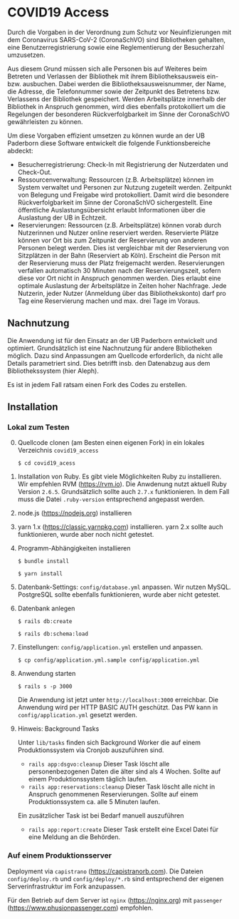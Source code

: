 # COVID19 Access

Durch die Vorgaben in der Verordnung zum Schutz vor Neuinfizierungen mit dem Coronavirus SARS-CoV-2 (CoronaSchVO) sind Bibliotheken gehalten, eine Benutzerregistrierung sowie eine Reglementierung der Besucherzahl umzusetzen.

Aus diesem Grund müssen sich alle Personen bis auf Weiteres beim Betreten und Verlassen der Bibliothek mit ihrem Bibliotheksausweis ein- bzw. ausbuchen. Dabei werden die Bibliotheksausweisnummer, der Name, die Adresse, die Telefonnummer sowie der Zeitpunkt des Betretens bzw. Verlassens der Bibliothek gespeichert. Werden Arbeitsplätze innerhalb der Bibliothek in Anspruch genommen, wird dies ebenfalls protokolliert um die Regelungen der besonderen Rückverfolgbarkeit im Sinne der CoronaSchVO gewährleisten zu können.

Um diese Vorgaben effizient umsetzen zu können wurde an der UB Paderborn diese Software entwickelt die folgende Funktionsbereiche abdeckt:

* Besucherregistrierung: Check-In mit Registrierung der Nutzerdaten und Check-Out.
* Ressourcenverwaltung: Ressourcen (z.B. Arbeitsplätze) können im System verwaltet und Personen zur Nutzung zugeteilt werden. Zeitpunkt von Belegung und Freigabe wird protokolliert. Damit wird die besondere Rückverfolgbarkeit im Sinne der CoronaSchVO sichergestellt. Eine öffentliche Auslastungsübersicht erlaubt Informationen über die Auslastung der UB in Echtzeit.
* Reservierungen: Ressourcen (z.B. Arbeitsplätze) können vorab durch Nutzerinnen und Nutzer online reserviert werden. Reservierte Plätze können vor Ort bis zum Zeitpunkt der Reservierung von anderen Personen belegt werden. Dies ist vergleichbar mit der Reservierung von Sitzplätzen in der Bahn (Reserviert ab Köln). Erscheint die Person mit der Reservierung muss der Platz freigemacht werden. Reservierungen verfallen automatisch 30 Minuten nach der Reservierungszeit, sofern diese vor Ort nicht in Anspruch genommen werden. Dies erlaubt eine optimale Auslastung der Arbeitsplätze in Zeiten hoher Nachfrage. Jede Nutzerin, jeder Nutzer (Anmeldung über das Bibliothekskonto) darf pro Tag eine Reservierung machen und max. drei Tage im Voraus.

## Nachnutzung

Die Anwendung ist für den Einsatz an der UB Paderborn entwickelt und optimiert. Grundsätzlich ist eine Nachnutzung für andere Bibliotheken möglich. Dazu sind  Anpassungen am Quellcode erforderlich, da nicht alle Details parametriert sind. Dies betrifft insb. den Datenabzug aus dem Bibliothekssystem (hier Aleph).

Es ist in jedem Fall ratsam einen Fork des Codes zu erstellen.

## Installation

### Lokal zum Testen

0. Quellcode clonen (am Besten einen eigenen Fork) in ein lokales Verzeichnis `covid19_access`

   `$ cd covid19_acess`

1. Installation von Ruby. Es gibt viele Möglichkeiten Ruby zu installieren. Wir empfehlen RVM (https://rvm.io). Die Anwdenung nutzt aktuell Ruby Version `2.6.5`. Grundsätzlich sollte auch `2.7.x` funktionieren. In dem Fall muss die Datei `.ruby-version` entsprechend angepasst werden.

2. node.js (https://nodejs.org) installieren

3. yarn 1.x (https://classic.yarnpkg.com) installieren. yarn 2.x sollte auch funktionieren, wurde aber noch nicht getestet.

4. Programm-Abhängigkeiten installieren

   `$ bundle install`

   `$ yarn install`

5. Datenbank-Settings: `config/database.yml` anpassen. Wir nutzen MySQL. PostgreSQL sollte ebenfalls funktionieren, wurde aber nicht getestet.

6. Datenbank anlegen

   `$ rails db:create`

   `$ rails db:schema:load`

7. Einstellungen: `config/application.yml` erstellen und anpassen.

   `$ cp config/application.yml.sample config/application.yml`

8. Anwendung starten

   `$ rails s -p 3000`

   Die Anwendung ist jetzt unter `http://localhost:3000` erreichbar. Die Anwendung wird per HTTP BASIC AUTH geschützt. Das PW kann in `config/application.yml` gesetzt werden.

9. Hinweis: Background Tasks

   Unter `lib/tasks` finden sich Background Worker die auf einem Produktionssystem via Cronjob auszuführen sind.

   * `rails app:dsgvo:cleanup` Dieser Task löscht alle personenbezogenen Daten die älter sind als 4 Wochen. Sollte auf einem Produktionssystem täglich laufen.
   * `rails app:reservations:cleanup` Dieser Task löscht alle nicht in Anspruch genommenen Reservierungen. Sollte auf einem Produktionssystem ca. alle 5 Minuten laufen.

   Ein zusätzlicher Task ist bei Bedarf manuell auszuführen

   * `rails app:report:create` Dieser Task erstellt eine Excel Datei für eine Meldung an die Behörden.

### Auf einem Produktionsserver

Deployment via `capistrano` (https://capistranorb.com). Die Dateien `config/deploy.rb` und `config/deploy/*.rb` sind entsprechend der eigenen Serverinfrastruktur im Fork anzupassen.

Für den Betrieb auf dem Server ist `nginx` (https://nginx.org) mit `passenger` (https://www.phusionpassenger.com) empfohlen.
